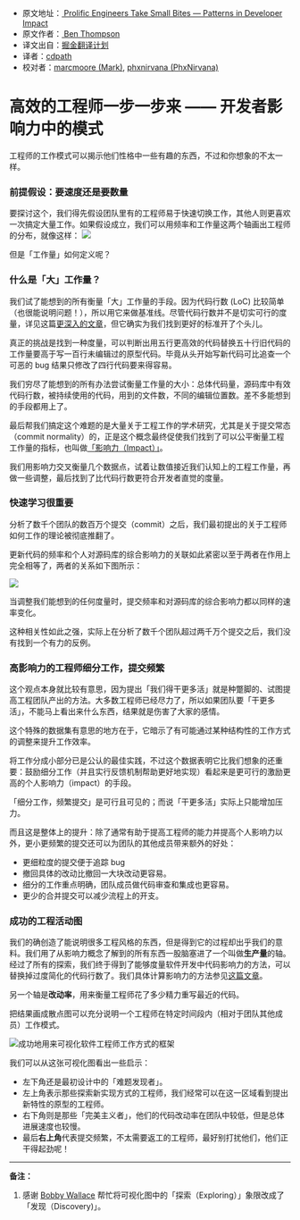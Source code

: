 * 原文地址：[ Prolific Engineers Take Small Bites — Patterns in Developer Impact ](https://blog.gitprime.com/check-in-frequency-and-codebase-impact-the-surprising-correlation/ )
* 原文作者：[ Ben Thompson ]( https://blog.gitprime.com/author/ben-thompson)
* 译文出自：[掘金翻译计划](https://github.com/xitu/gold-miner)
* 译者：[cdpath](https://github.com/cdpath)
* 校对者：[marcmoore (Mark)](https://github.com/marcmoore), [phxnirvana (PhxNirvana)](https://github.com/phxnirvana)

# 高效的工程师一步一步来 —— 开发者影响力中的模式

工程师的工作模式可以揭示他们性格中一些有趣的东西，不过和你想象的不太一样。

### 前提假设：要速度还是要数量

要探讨这个，我们得先假设团队里有的工程师易于快速切换工作，其他人则更喜欢一次搞定大量工作。如果假设成立，我们可以用频率和工作量这两个轴画出工程师的分布，就像这样：
![](https://blog.gitprime.com/hubfs/GitPrime/Blog/eng-character-1assumption-4.png?t=1481225729545)

但是「工作量」如何定义呢？

### 什么是「大」工作量？

我们试了能想到的所有衡量「大」工作量的手段。因为代码行数 (LoC) 比较简单（也很能说明问题！），所以用它来做基准线。尽管代码行数并不是切实可行的度量，详见这篇[更深入的文章](http://blog.gitprime.com/lines-of-code-is-a-worthless-metric-except-when-it-isnt/)，但它确实为我们找到更好的标准开了个头儿。

真正的挑战是找到一种度量，可以判断出用五行更高效的代码替换五十行旧代码的工作量要高于写一百行未编辑过的原型代码。毕竟从头开始写新代码可比追查一个可恶的 bug 结果只修改了四行代码要来得容易。

我们穷尽了能想到的所有办法尝试衡量工作量的大小：总体代码量，源码库中有效代码行数，被持续使用的代码，用到的文件数，不同的编辑位置数。差不多能想到的手段都用上了。

最后帮我们搞定这个难题的是大量关于工程工作的学术研究，尤其是关于提交常态（commit normality）的，正是这个概念最终促使我们找到了可以公平衡量工程工作量的指标，也叫做[「影响力（Impact）」](https://blog.gitprime.com/impact-a-better-way-to-measure-codebase-change)。

我们用影响力交叉衡量几个数据点，试着让数值接近我们认知上的工程工作量，再做一些调整，最后找到了比代码行数更符合开发者直觉的度量。

### 快速学习很重要

分析了数千个团队的数百万个提交（commit）之后，我们最初提出的关于工程师如何工作的理论被彻底推翻了。

更新代码的频率和个人对源码库的综合影响力的关联如此紧密以至于两者在作用上完全相等了，两者的关系如下图所示：

![](https://blog.gitprime.com/hubfs/GitPrime/Blog/eng-character-2actual-1.png?t=1481225729545)

当调整我们能想到的任何度量时，提交频率和对源码库的综合影响力都以同样的速率变化。

这种相关性如此之强，实际上在分析了数千个团队超过两千万个提交之后，我们没有找到一个有力的反例。

### 高影响力的工程师细分工作，提交频繁

这个观点本身就比较有意思，因为提出「我们得干更多活」就是种蹩脚的、试图提高工程团队产出的方法。大多数工程师已经尽力了，所以如果团队要「干更多活」，不能马上看出来什么东西，结果就是伤害了大家的感情。

这个特殊的数据集有意思的地方在于，它暗示了有可能通过某种结构性的工作方式的调整来提升工作效率。

将工作分成小部分已是公认的最佳实践，不过这个数据表明它比我们想象的还重要：鼓励细分工作（并且实行反馈机制帮助更好地实现）看起来是更可行的激励更高的个人影响力（impact）的手段。

「细分工作，频繁提交」是可行且可见的；而说「干更多活」实际上只能增加压力。

而且这是整体上的提升：除了通常有助于提高工程师的能力并提高个人影响力以外，更小更频繁的提交还可以为团队的其他成员带来额外的好处：

- 更细粒度的提交便于追踪 bug
- 撤回具体的改动比撤回一大块改动更容易。
- 细分的工作重点明确，团队成员做代码审查和集成也更容易。
- 更少的合并提交可以减少流程上的开支。

### 成功的工程活动图

我们的确创造了能说明很多工程风格的东西，但是得到它的过程却出乎我们的意料。我们用了从影响力概念了解到的所有东西一股脑塞进了一个叫做**生产量**的轴。经过了所有的探索，我们终于得到了能够度量软件开发中代码影响力的方法，可以替换掉过度简化的代码行数了。我们具体计算影响力的方法参见[这篇文章](http://help.gitprime.com/537-calculations/1606-what-is-impact)。

另一个轴是**改动率**，用来衡量工程师花了多少精力重写最近的代码。

把结果画成散点图可以充分说明一个工程师在特定时间段内（相对于团队其他成员）工作模式。

![成功地用来可视化软件工程师工作方式的框架](https://blog.gitprime.com/hubfs/GitPrime/Blog/eng-character-3rev2.png?t=1481225729545) 

我们可以从这张可视化图看出一些启示：

- 左下角还是最初设计中的「难题发现者」。
- 左上角表示那些探索新实现方式的工程师，我们经常可以在这一区域看到提出新特性的原型的工程师。
- 右下角则是那些「完美主义者」，他们的代码改动率在团队中较低，但是总体进展速度也较慢。
- 最后**右上角**代表提交频繁，不太需要返工的工程师，最好别打扰他们，他们正干得起劲呢！

---

**备注：**

1. 感谢 [Bobby Wallace](https://twitter.com/bikeath1337) 帮忙将可视化图中的「探索（Exploring）」象限改成了「发现（Discovery)」。
